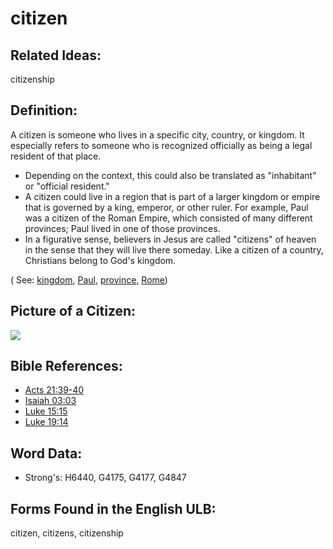 # citizen

## Related Ideas:

citizenship

## Definition:

A citizen is someone who lives in a specific city, country, or kingdom. It especially refers to someone who is recognized officially as being a legal resident of that place.

* Depending on the context, this could also be translated as "inhabitant" or "official resident."
* A citizen could live in a region that is part of a larger kingdom or empire that is governed by a king, emperor, or other ruler. For example, Paul was a citizen of the Roman Empire, which consisted of many different provinces; Paul lived in one of those provinces.
* In a figurative sense, believers in Jesus are called "citizens" of heaven in the sense that they will live there someday. Like a citizen of a country, Christians belong to God's kingdom.

( See: [kingdom](../other/kingdom.md), [Paul](../names/paul.md), [province](../other/province.md), [Rome](../names/rome.md))

## Picture of a Citizen:

<a href="https://content.bibletranslationtools.org/WycliffeAssociates/en_tw/raw/branch/master/PNGs/c/Citizen_fc.png"><img src="https://content.bibletranslationtools.org/WycliffeAssociates/en_tw/raw/branch/master/PNGs/c/Citizen_fc.png" ></a>

## Bible References:

* [Acts 21:39-40](rc://en/tn/help/act/21/39)
* [Isaiah 03:03](rc://en/tn/help/isa/03/03)
* [Luke 15:15](rc://en/tn/help/luk/15/15)
* [Luke 19:14](rc://en/tn/help/luk/19/14)

## Word Data:

* Strong's: H6440, G4175, G4177, G4847

## Forms Found in the English ULB:

citizen, citizens, citizenship

